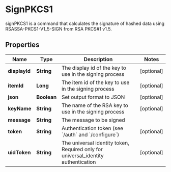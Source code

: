 

# SignPKCS1

signPKCS1 is a command that calculates the signature of hashed data using RSASSA-PKCS1-V1_5-SIGN from RSA PKCS#1 v1.5.
## Properties

Name | Type | Description | Notes
------------ | ------------- | ------------- | -------------
**displayId** | **String** | The display id of the key to use in the signing process |  [optional]
**itemId** | **Long** | The item id of the key to use in the signing process |  [optional]
**json** | **Boolean** | Set output format to JSON |  [optional]
**keyName** | **String** | The name of the RSA key to use in the signing process |  [optional]
**message** | **String** | The message to be signed | 
**token** | **String** | Authentication token (see &#x60;/auth&#x60; and &#x60;/configure&#x60;) |  [optional]
**uidToken** | **String** | The universal identity token, Required only for universal_identity authentication |  [optional]



